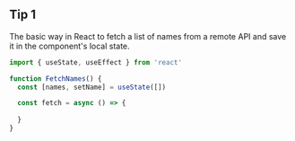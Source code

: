 
## Tip 1

The basic way in React to fetch a list of names from a remote API and save it in the component's local state.

```jsx
import { useState, useEffect } from 'react'

function FetchNames() {
  const [names, setName] = useState([])

  const fetch = async () => {
    
  }
}
```
